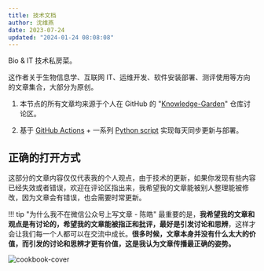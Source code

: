 ```yaml
---
title: 技术文档
author: 沈维燕
date: 2023-07-24
updated: "2024-01-24 08:08:08"
---
```


Bio & IT 技术私房菜。

这作者关于生物信息学、互联网 IT、运维开发、软件安装部署、测评使用等方向的文章集合，大部分为原创。

1. 本节点的所有文章均来源于个人在 GitHub 的 "[Knowledge-Garden](https://github.com/shenweiyan/Knowledge-Garden/discussions)" 仓库讨论区。

2. 基于 [GitHub Actions](https://github.com/shenweiyan/Knowledge-Garden/blob/main/.github/workflows/mkdocs.yml) + 一系列 [Python script](https://github.com/shenweiyan/Knowledge-Garden/tree/main/script) 实现每天同步更新与部署。


## 正确的打开方式

这部分的文章内容仅仅代表我的个人观点，由于技术的更新，如果你发现有些内容已经失效或者错误，欢迎在评论区指出来，我希望我的文章能被别人整理能被修改，因为文章会有错误，也会需要时常更新。

!!! tip "为什么我不在微信公众号上写文章 - 陈皓"
    最重要的是，**我希望我的文章和观点是有讨论的，希望我的文章能被指正和批评，最好是引发讨论和思辨**，这样才会让我们每一个人都可以在交流中成长。**很多时候，文章本身并没有什么太大的价值，而引发的讨论和思辨才更有价值，这是我认为文章传播最正确的姿势。**

![cookbook-cover](https://shub.weiyan.tech/kgarden/mkdocs/cookbook.jpg)    

